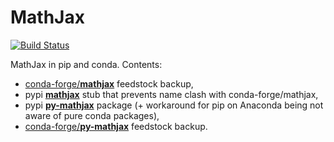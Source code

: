 # MathJax

[![Build Status](https://travis-ci.org/kiwi0fruit/py-mathjax.svg?branch=master)](https://travis-ci.org/kiwi0fruit/py-mathjax)

MathJax in pip and conda. Contents:

* [conda-forge/**mathjax**](https://github.com/conda-forge/mathjax-feedstock) feedstock backup,
* pypi [**mathjax**](https://pypi.org/project/mathjax/) stub that prevents name clash with conda-forge/mathjax,
* pypi [**py-mathjax**](https://pypi.org/project/py-mathjax/) package (+ workaround for pip on Anaconda being not aware of pure conda packages), 
* [conda-forge/**py-mathjax**](https://github.com/conda-forge/py-mathjax-feedstock) feedstock backup.
